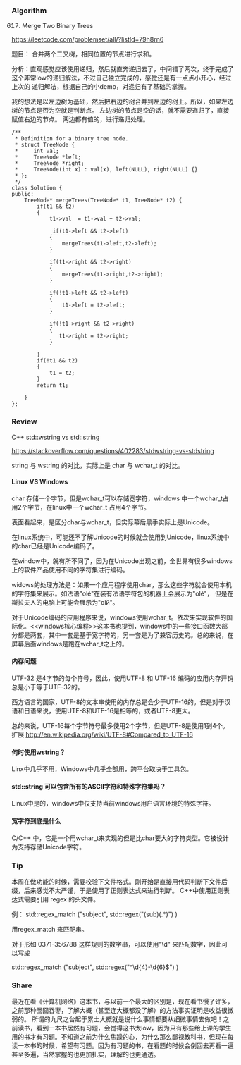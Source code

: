 ### Algorithm

617. Merge Two Binary Trees

https://leetcode.com/problemset/all/?listId=79h8rn6

题目： 合并两个二叉树，相同位置的节点进行求和。

分析：直观感觉应该使用递归，然后就直奔递归去了，中间错了两次，终于完成了这个非常low的递归解法，不过自己独立完成的，感觉还是有一点点小开心，经过上次的
递归解法，根据自己的小demo，对递归有了基础的掌握。

我的想法是以左边树为基础，然后把右边的树合并到左边的树上。所以，如果左边树的节点是否为空就是判断点。
左边树的节点是空的话，就不需要递归了，直接赋值右边的节点。
两边都有值的，进行递归处理。

```
/**
 * Definition for a binary tree node.
 * struct TreeNode {
 *     int val;
 *     TreeNode *left;
 *     TreeNode *right;
 *     TreeNode(int x) : val(x), left(NULL), right(NULL) {}
 * };
 */
class Solution {
public:
    TreeNode* mergeTrees(TreeNode* t1, TreeNode* t2) {
        if(t1 && t2)
        {
            t1->val  = t1->val + t2->val;
            
             if(t1->left && t2->left)
            {
                mergeTrees(t1->left,t2->left);
            }
        
            if(t1->right && t2->right)
            {
                mergeTrees(t1->right,t2->right);
            }

            if(!t1->left && t2->left)
            {
                t1->left = t2->left;
            }

            if(!t1->right && t2->right)
            {
               t1->right = t2->right;
            }       
              
        }
        if(!t1 && t2)
        {
            t1 = t2;
        }      
        return t1;
            
    }
};

```

### Review

C++ std::wstring vs std::string 

https://stackoverflow.com/questions/402283/stdwstring-vs-stdstring

string 与 wstring  的对比，实际上是 char 与 wchar_t 的对比。

#### Linux VS Windows

char 存储一个字节，但是wchar_t可以存储宽字符，windows 中一个wchar_t占用2个字节，在linux中一个wchar_t 占用4个字节。

表面看起来，是区分char与wchar_t，但实际幕后黑手实际上是Unicode。

在linux系统中，可能还不了解Unicode的时候就会使用到Unicode，linux系统中的char已经是Unicode编码了。

在window中，就有所不同了，因为在Unicode出现之前，全世界有很多windows上的软件产品使用不同的字符集进行编码。

widows的处理方法是：如果一个应用程序使用char，那么这些字符就会使用本机的字符集来展示。如法语"olé"在装有法语字符包的机器上会展示为"olé"，
但是在斯拉夫人的电脑上可能会展示为"olй"。

对于Unicode编码的应用程序来说，windows使用wchar_t。依次来实现软件的国际化。<<windows核心编程>>这本书也提到，windows中的一些接口函数大部分都是两套，其中一套是基于宽字符的，另一套是为了兼容历史的。总的来说，在屏幕后面windows是跑在wchar_t之上的。

#### 内存问题

UTF-32 是4字节的每个符号，因此，使用UTF-8 和 UTF-16 编码的应用内存开销总是小于等于UTF-32的。

西方语言的国家，UTF-8的文本串使用的内存总是会少于UTF-16的。但是对于汉语和日语来说，使用UTF-8和UTF-16是相等的，或者UTF-8更大。

总的来说，UTF-16每个字节符号最多使用2个字节，但是UTF-8是使用1到4个。 扩展 http://en.wikipedia.org/wiki/UTF-8#Compared_to_UTF-16

#### 何时使用wstring？

Linx中几乎不用，Windows中几乎全部用，跨平台取决于工具包。

#### std::string 可以包含所有的ASCII字符和特殊字符集吗？

Linux中是的，windows中仅支持当前windows用户语言环境的特殊字符。

#### 宽字符到底是什么

C/C++ 中，它是一个用wchar_t来实现的但是比char要大的字符类型。它被设计为支持存储Unicode字符。


### Tip

本周在做功能的时候，需要校验下文件格式。刚开始是直接用代码判断下文件后缀，后来感觉不太严谨，于是使用了正则表达式来进行判断。
C++中使用正则表达式需要引用 regex 的头文件。
    
 例： std::regex_match ("subject", std::regex("(sub)(.*)") )

用regex_match 来匹配串。

对于形如 0371-356788 这样规则的数字串，可以使用"\d" 来匹配数字，因此可以写成

std::regex_match ("subject", std::regex("^\\d{4}-\\d{6}$") )


### Share

最近在看《计算机网络》这本书，与以前一个最大的区别是，现在看书慢了许多，之前那种囫囵吞枣，了解大概（甚至连大概都没了解）的方法事实证明是收益很微弱的。
所谓的九尺之台起于累土大概就是说什么事情都要从细微事情去做吧！之前读书，看到一本书居然有习题，会觉得这书太low，因为只有那些给上课的学生用的书才有习题。不知道之前为什么焦躁的心，为什么那么鄙视教科书，但现在每读一本书的时候，希望有习题。因为有习题的书，在看题的时候会倒回去再看一遍甚至多遍，当然掌握的也更加扎实，理解的也更通透。















